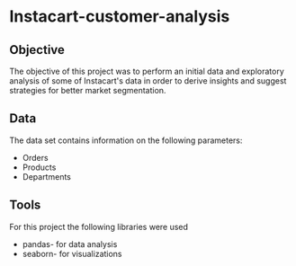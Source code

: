 # Instacart-customer-analysis
## Objective
The objective of this project was to perform an initial data and exploratory
analysis of some of Instacart's data in order to derive insights and suggest strategies for better market
segmentation.
## Data
The data set contains information on the following parameters:
* Orders
* Products
* Departments
## Tools
For this project the following libraries were used
* pandas- for data analysis
* seaborn- for visualizations
